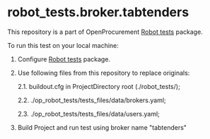 # robot_tests.broker.tabtenders


This repository is a part of OpenProcurement [Robot tests] package.

[Robot tests]: https://github.com/openprocurement/robot_tests




To run this test on your local machine:

1. Configure [Robot tests] package.

2. Use following files from this repository to replace originals:

	2.1. buildout.cfg in ProjectDirectory root (./robot_tests/);

	2.2. ./op_robot_tests/tests_files/data/brokers.yaml;
	
	2.3. ./op_robot_tests/tests_files/data/users.yaml;

3. Build Project and run test using broker name "tabtenders"
